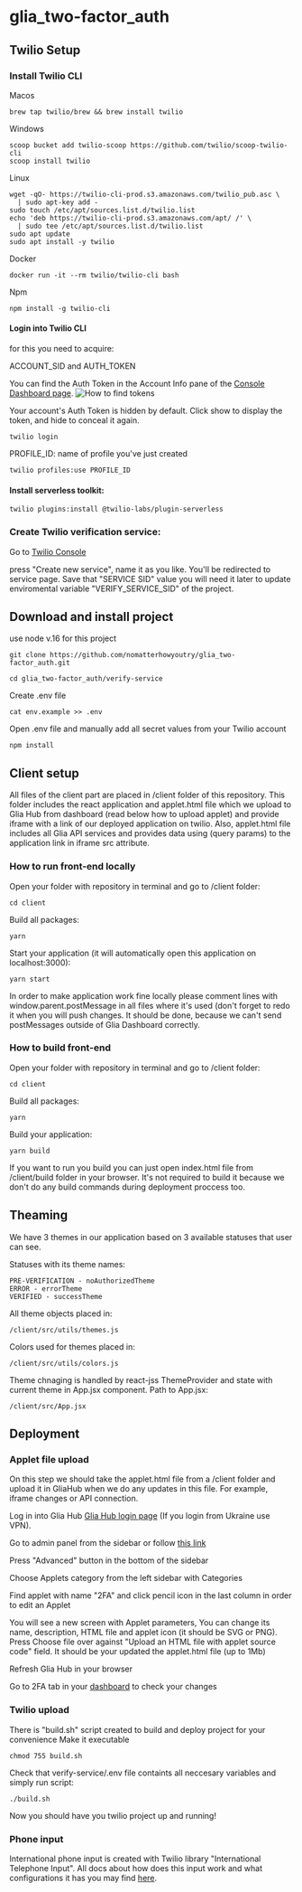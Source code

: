 # glia_two-factor_auth

## Twilio Setup

### Install Twilio CLI

Macos

```
brew tap twilio/brew && brew install twilio
```

Windows

```
scoop bucket add twilio-scoop https://github.com/twilio/scoop-twilio-cli
scoop install twilio
```

Linux

```
wget -qO- https://twilio-cli-prod.s3.amazonaws.com/twilio_pub.asc \
  | sudo apt-key add -
sudo touch /etc/apt/sources.list.d/twilio.list
echo 'deb https://twilio-cli-prod.s3.amazonaws.com/apt/ /' \
  | sudo tee /etc/apt/sources.list.d/twilio.list
sudo apt update
sudo apt install -y twilio
```

Docker

```
docker run -it --rm twilio/twilio-cli bash
```

Npm

```
npm install -g twilio-cli
```

#### Login into Twilio CLI

for this you need to acquire:

ACCOUNT_SID and AUTH_TOKEN

You can find the Auth Token in the Account Info pane of the [Console Dashboard page](https://console.twilio.com/?frameUrl=%2Fconsole%3F_ga%3D2.245783552.549853343.1649763806-804730721.1649763806%26x-target-region%3Dus1).
![How to find tokens](https://support.twilio.com/hc/article_attachments/5015061068443/dashboard.png)

Your account's Auth Token is hidden by default. Click show to display the token, and hide to conceal it again.

```
twilio login
```

PROFILE_ID: name of profile you've just created

```
twilio profiles:use PROFILE_ID
```

#### Install serverless toolkit:

```
twilio plugins:install @twilio-labs/plugin-serverless
```

### Create Twilio verification service:

Go to [Twilio Console](https://console.twilio.com/us1/develop/verify/services?frameUrl=%2Fconsole%2Fverify%2Fservices%3Fx-target-region%3Dus1)

press "Create new service", name it as you like. You'll be redirected to service page.
Save that "SERVICE SID" value you will need it later to update enviromental variable "VERIFY_SERVICE_SID" of the project.

## Download and install project

use node v.16 for this project

```
git clone https://github.com/nomatterhowyoutry/glia_two-factor_auth.git
```

```
cd glia_two-factor_auth/verify-service
```

Create .env file

```
cat env.example >> .env
```

Open .env file and manually add all secret values from your Twilio account

```
npm install
```

## Client setup

All files of the client part are placed in /client folder of this repository.
This folder includes the react application and applet.html file which we upload to Glia Hub
from dashboard (read below how to upload applet) and provide iframe with a link of our deployed application on twilio.
Also, applet.html file includes all Glia API services and provides data using (query params) to the application link in iframe src attribute.

### How to run front-end locally

Open your folder with repository in terminal and go to /client folder:

```
cd client
```

Build all packages:

```
yarn
```

Start your application (it will automatically open this application on localhost:3000):

```
yarn start
```

In order to make application work fine locally please comment lines with window.parent.postMessage in all files where it's used (don't forget to redo it when you will push changes. It should be done, because we can't send postMessages outside of Glia Dashboard correctly.

### How to build front-end

Open your folder with repository in terminal and go to /client folder:

```
cd client
```

Build all packages:

```
yarn
```

Build your application:

```
yarn build
```

If you want to run you build you can just open
index.html file from /client/build folder in your browser. It's not required to build it because
we don't do any build commands during deployment proccess too.

## Theaming

We have 3 themes in our application based on 3 available statuses that user can see.

Statuses with its theme names:

```
PRE-VERIFICATION - noAuthorizedTheme
ERROR - errorTheme
VERIFIED - successTheme
```

All theme objects placed in:

```
/client/src/utils/themes.js
```

Colors used for themes placed in:

```
/client/src/utils/colors.js
```

Theme chnaging is handled by react-jss ThemeProvider and state
with current theme in App.jsx component. Path to App.jsx:

```
/client/src/App.jsx
```

## Deployment

### Applet file upload

On this step we should take the applet.html file from a /client folder and
upload it in GliaHub when we do any updates in this file. For example, iframe changes or API connection.

Log in into Glia Hub [Glia Hub login page](https://app.glia.com/login)
(If you login from Ukraine use VPN).

Go to admin panel from the sidebar or follow [this link](https://app.glia.com/#/admin)

Press "Advanced" button in the bottom of the sidebar

Choose Applets category from the left sidebar with Categories

Find applet with name "2FA" and click pencil icon in the last column in order to edit an Applet

You will see a new screen with Applet parameters, You can change its name, description, HTML file and applet icon (it should be SVG or PNG). Press Choose file over against "Upload an HTML file with applet source code" field. It should be your updated the applet.html file (up to 1Mb)

Refresh Glia Hub in your browser

Go to 2FA tab in your [dashboard](https://app.glia.com/#/) to check your changes

### Twilio upload

There is "build.sh" script created to build and deploy project for your convenience
Make it executable

```
chmod 755 build.sh
```

Check that verify-service/.env file containts all neccesary variables and simply run script:

```
./build.sh
```

Now you should have you twilio project up and running!

### Phone input

International phone input is created with Twilio library "International Telephone Input".
All docs about how does this input work and what configurations it has you may find [here](https://github.com/jackocnr/intl-tel-input).
